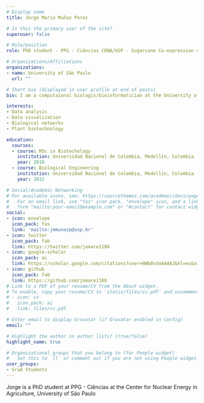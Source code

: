 ```yaml
---
# Display name
title: Jorge Mario Muñoz Perez

# Is this the primary user of the site?
superuser: false

# Role/position
role: PhD student - PPG - Ciências CENA/USP - Sugarcane Co-expression networks

# Organizations/Affiliations
organizations:
- name: University of São Paulo
  url: ""

# Short bio (displayed in user profile at end of posts)
bio: I am a computaional biologis/bioinformatician at the University of São Paulo, Campus Lui de Queiroz.

interests:
- Data analysis 
- Data visualization
- Biological networks
- Plant biotechnology

education:
  courses:
  - course: MSc in Biotechology
    institution: Universidad Nacional de Colombia, Medellín, Colombia
    year: 2019
  - course: Biological Engineering
    institution: Universidad Nacional de Colombia, Medellín, Colombia
    year: 2012

# Social/Academic Networking
# For available icons, see: https://sourcethemes.com/academic/docs/page-builder/#icons
#   For an email link, use "fas" icon pack, "envelope" icon, and a link in the
#   form "mailto:your-email@example.com" or "#contact" for contact widget.
social:
- icon: envelope
  icon_pack: fas
  link: 'mailto:jmmunozp@usp.br'
- icon: twitter
  icon_pack: fab
  link: https://twitter.com/jomare1188
- icon: google-scholar
  icon_pack: ai
  link: https://scholar.google.com/citations?user=NWb0vdoAAAAJ&hl=es&oi=sra
- icon: github
  icon_pack: fab
  link: https://github.com/jomare1188
# Link to a PDF of your resume/CV from the About widget.
# To enable, copy your resume/CV to `static/files/cv.pdf` and uncomment the lines below.
# - icon: cv
#   icon_pack: ai
#   link: files/cv.pdf

# Enter email to display Gravatar (if Gravatar enabled in Config)
email: ""

# Highlight the author in author lists? (true/false)
highlight_name: true

# Organizational groups that you belong to (for People widget)
#   Set this to `[]` or comment out if you are not using People widget.
user_groups:
- Grad Students
---
```


Jorge is a PhD student at PPG - Ciências at the Center for Nuclear Energy in Agriculture, University of São Paulo
